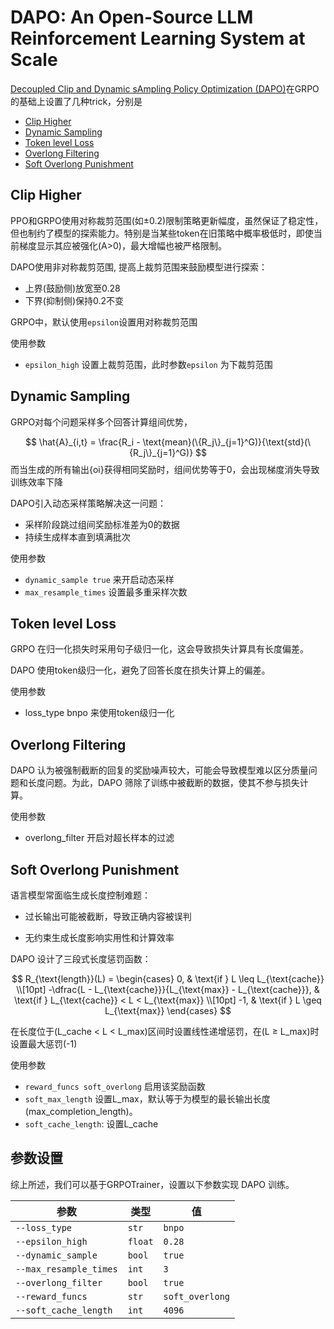 # DAPO: An Open-Source LLM Reinforcement Learning System at Scale



[Decoupled Clip and Dynamic sAmpling Policy Optimization (DAPO)](https://arxiv.org/abs/2503.14476)在GRPO的基础上设置了几种trick，分别是
- [Clip Higher](#clip-higher)
- [Dynamic Sampling](#dynamic-sampling)
- [Token level Loss]()
- [Overlong Filtering]()
- [Soft Overlong Punishment](#soft-overlong-punishment)

## Clip Higher
PPO和GRPO使用对称裁剪范围(如±0.2)限制策略更新幅度，虽然保证了稳定性，但也制约了模型的探索能力。特别是当某些token在旧策略中概率极低时，即使当前梯度显示其应被强化(A>0)，最大增幅也被严格限制。

DAPO使用非对称裁剪范围, 提高上裁剪范围来鼓励模型进行探索：

- 上界(鼓励侧)放宽至0.28
- 下界(抑制侧)保持0.2不变

GRPO中，默认使用`epsilon`设置用对称裁剪范围

使用参数

- `epsilon_high` 设置上裁剪范围，此时参数`epsilon` 为下裁剪范围

## Dynamic Sampling
GRPO对每个问题采样多个回答计算组间优势，

$$
\hat{A}_{i,t} = \frac{R_i - \text{mean}(\{R_j\}_{j=1}^G)}{\text{std}(\{R_j\}_{j=1}^G)}
$$
而当生成的所有输出{oi}获得相同奖励时，组间优势等于0，会出现梯度消失导致训练效率下降

DAPO引入动态采样策略解决这一问题：

- 采样阶段跳过组间奖励标准差为0的数据
- 持续生成样本直到填满批次


使用参数

- `dynamic_sample true` 来开启动态采样
- `max_resample_times` 设置最多重采样次数

## Token level Loss
GRPO 在归一化损失时采用句子级归一化，这会导致损失计算具有长度偏差。

DAPO 使用token级归一化，避免了回答长度在损失计算上的偏差。

使用参数

- loss_type bnpo 来使用token级归一化


## Overlong Filtering
DAPO 认为被强制截断的回复的奖励噪声较大，可能会导致模型难以区分质量问题和长度问题。为此，DAPO 筛除了训练中被截断的数据，使其不参与损失计算。

使用参数

- overlong_filter 开启对超长样本的过滤


## Soft Overlong Punishment
语言模型常面临生成长度控制难题：

- 过长输出可能被截断，导致正确内容被误判

- 无约束生成长度影响实用性和计算效率

DAPO 设计了三段式长度惩罚函数：

$$
R_{\text{length}}(L) =
\begin{cases}
0, & \text{if } L \leq L_{\text{cache}} \\[10pt]
-\dfrac{L - L_{\text{cache}}}{L_{\text{max}} - L_{\text{cache}}}, & \text{if } L_{\text{cache}} < L < L_{\text{max}} \\[10pt]
-1, & \text{if } L \geq L_{\text{max}}
\end{cases}
$$

在长度位于(L_cache < L < L_max)区间时设置线性递增惩罚，在(L ≥ L_max)时设置最大惩罚(-1)


使用参数

- `reward_funcs soft_overlong` 启用该奖励函数
- `soft_max_length` 设置L_max，默认等于为模型的最长输出长度(max_completion_length)。
- `soft_cache_length`: 设置L_cache

## 参数设置
综上所述，我们可以基于GRPOTrainer，设置以下参数实现 DAPO 训练。

| 参数                 | 类型      | 值      |
|----------------------|-----------|-------------|
| `--loss_type`        | `str`     | `bnpo`     |
| `--epsilon_high`     | `float`   | `0.28`      |
| `--dynamic_sample`   | `bool`    | `true`      |
| `--max_resample_times` | `int`   | `3`        |
| `--overlong_filter`  | `bool`    | `true`      |
| `--reward_funcs`     | `str`     | `soft_overlong`|
| `--soft_cache_length`     | `int`     | `4096`|
